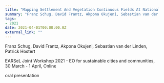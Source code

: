 ```yaml
---
title: "Mapping Settlement And Vegetation Continuous Fields At National Scale In A Temperate Environment Using Sentinel-2"
summary: "Franz Schug, David Frantz, Akpona Okujeni, Sebastian van der Linden, Patrick Hostert @ EARSeL Joint Workshop 2021 - EO for sustainable cities and communities, 30 March - 1 April, Online"
tags:
- 2021
date: 2021-04-01T00:00:00.0Z
external_link: ""
---
```


Franz Schug, David Frantz, Akpona Okujeni, Sebastian van der Linden, Patrick Hostert


EARSeL Joint Workshop 2021 - EO for sustainable cities and communities, 30 March - 1 April, Online


oral presentation

